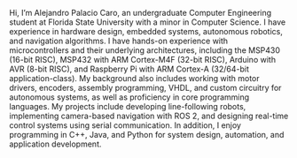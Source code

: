 Hi, I’m Alejandro Palacio Caro, an undergraduate Computer Engineering student at Florida State University with a minor in Computer Science. I have experience in hardware design, embedded systems, autonomous robotics, and navigation algorithms.
I have hands-on experience with microcontrollers and their underlying architectures, including the MSP430 (16-bit RISC), MSP432 with ARM Cortex-M4F (32-bit RISC), Arduino with AVR (8-bit RISC), and Raspberry Pi with ARM Cortex-A (32/64-bit application-class). My background also includes working with motor drivers, encoders, assembly programming, VHDL, and custom circuitry for autonomous systems, as well as proficiency in core programming languages. My projects include developing line-following robots, implementing camera-based navigation with ROS 2, and designing real-time control systems using serial communication. In addition, I enjoy programming in C++, Java, and Python for system design, automation, and application development.
<!---
alpalacioc2/alpalacioc2 is a ✨ special ✨ repository because its `README.md` (this file) appears on your GitHub profile.
You can click the Preview link to take a look at your changes.
--->
